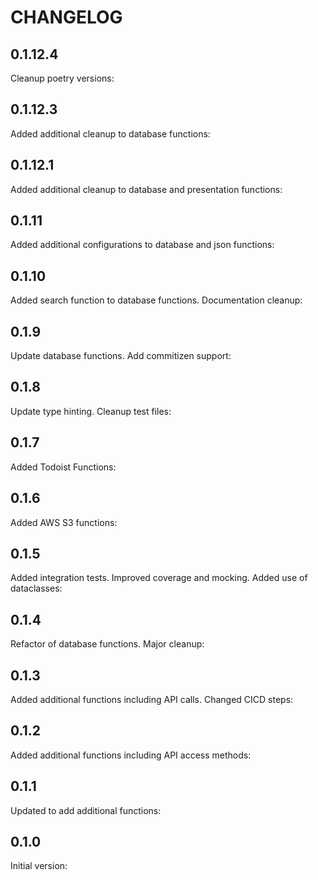 
# CHANGELOG

## 0.1.12.4

Cleanup poetry versions:

## 0.1.12.3

Added additional cleanup to database functions:

## 0.1.12.1

Added additional cleanup to database and presentation functions:

## 0.1.11

Added additional configurations to database and json functions:

## 0.1.10

Added search function to database functions.  Documentation cleanup:

## 0.1.9

Update database functions.  Add commitizen support:

## 0.1.8

Update type hinting. Cleanup test files:

## 0.1.7

Added Todoist Functions:

## 0.1.6

Added AWS S3 functions:

## 0.1.5

Added integration tests.  Improved coverage and mocking.  Added use of dataclasses:

## 0.1.4

Refactor of database functions. Major cleanup:

## 0.1.3

Added additional functions including API calls.  Changed CICD steps:

## 0.1.2

Added additional functions including API access methods:

## 0.1.1

Updated to add additional functions:

## 0.1.0

Initial version:
